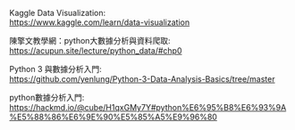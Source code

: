   Kaggle Data Visualization:   
  https://www.kaggle.com/learn/data-visualization
  
  陳擎文教學網：python大數據分析與資料爬取:   
  https://acupun.site/lecture/python_data/#chp0
  
  Python 3 與數據分析入門:   
  https://github.com/yenlung/Python-3-Data-Analysis-Basics/tree/master
  
  python數據分析入門: 
  https://hackmd.io/@cube/H1qxGMy7Y#python%E6%95%B8%E6%93%9A%E5%88%86%E6%9E%90%E5%85%A5%E9%96%80

